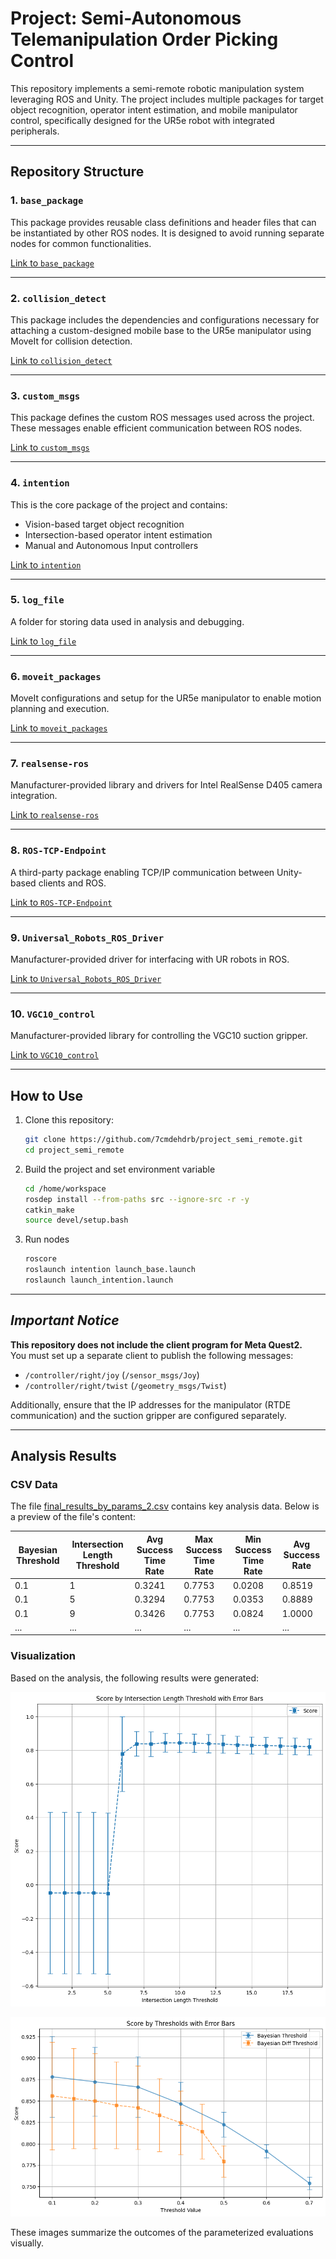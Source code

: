 # Project: Semi-Autonomous Telemanipulation Order Picking Control

This repository implements a semi-remote robotic manipulation system leveraging ROS and Unity. The project includes multiple packages for target object recognition, operator intent estimation, and mobile manipulator control, specifically designed for the UR5e robot with integrated peripherals.

---

## Repository Structure

### 1. `base_package`
This package provides reusable class definitions and header files that can be instantiated by other ROS nodes. It is designed to avoid running separate nodes for common functionalities.

[Link to `base_package`](./src/base_package)

---

### 2. `collision_detect`
This package includes the dependencies and configurations necessary for attaching a custom-designed mobile base to the UR5e manipulator using MoveIt for collision detection.

[Link to `collision_detect`](./src/collision_detect)

---

### 3. `custom_msgs`
This package defines the custom ROS messages used across the project. These messages enable efficient communication between ROS nodes.

[Link to `custom_msgs`](./src/custom_msgs)

---

### 4. `intention`
This is the core package of the project and contains:
- Vision-based target object recognition
- Intersection-based operator intent estimation
- Manual and Autonomous Input controllers

[Link to `intention`](./src/intention)

---

### 5. `log_file`
A folder for storing data used in analysis and debugging.

[Link to `log_file`](./src/log_file)

---

### 6. `moveit_packages`
MoveIt configurations and setup for the UR5e manipulator to enable motion planning and execution.

[Link to `moveit_packages`](./src/moveit_packages)

---

### 7. `realsense-ros`
Manufacturer-provided library and drivers for Intel RealSense D405 camera integration.

[Link to `realsense-ros`](./src/realsense-ros)

---

### 8. `ROS-TCP-Endpoint`
A third-party package enabling TCP/IP communication between Unity-based clients and ROS.

[Link to `ROS-TCP-Endpoint`](./src/ROS-TCP-Endpoint)

---

### 9. `Universal_Robots_ROS_Driver`
Manufacturer-provided driver for interfacing with UR robots in ROS.

[Link to `Universal_Robots_ROS_Driver`](./src/Universal_Robots_ROS_Driver)

---

### 10. `VGC10_control`
Manufacturer-provided library for controlling the VGC10 suction gripper.

[Link to `VGC10_control`](./src/VGC10_control)

---

## How to Use
1. Clone this repository:
   ```bash
   git clone https://github.com/7cmdehdrb/project_semi_remote.git
   cd project_semi_remote
   ```

2. Build the project and set environment variable
    ```bash
    cd /home/workspace
    rosdep install --from-paths src --ignore-src -r -y
    catkin_make
    source devel/setup.bash
    ```

3. Run nodes
    ```bash
    roscore
    roslaunch intention launch_base.launch
    roslaunch launch_intention.launch
    ```

---

## <i>Important Notice</i>

**This repository does not include the client program for Meta Quest2.**  
You must set up a separate client to publish the following messages:

- `/controller/right/joy` (`/sensor_msgs/Joy`)
- `/controller/right/twist` (`/geometry_msgs/Twist`)

Additionally, ensure that the IP addresses for the manipulator (RTDE communication) and the suction gripper are configured separately.

---

## Analysis Results

### CSV Data
The file [final_results_by_params_2.csv](./src/log_file/final_results_by_params_2.csv) contains key analysis data. Below is a preview of the file's content:


| Bayesian Threshold | Intersection Length Threshold | Avg Success Time Rate | Max Success Time Rate | Min Success Time Rate | Avg Success Rate |
|---------------------|-------------------------------|------------------------|------------------------|------------------------|------------------|
| 0.1                 | 1                             | 0.3241                 | 0.7753                 | 0.0208                 | 0.8519           |
| 0.1                 | 5                             | 0.3294                 | 0.7753                 | 0.0353                 | 0.8889           |
| 0.1                 | 9                             | 0.3426                 | 0.7753                 | 0.0824                 | 1.0000           |
| ...       | ...   | ...       | ...   | ...   | ...   |


### Visualization
Based on the analysis, the following results were generated:

![Fig11(0)](./src/log_file/images/Fig11(0).png)

![Fig11(1)](./src/log_file/images/Fig11(1).png)

These images summarize the outcomes of the parameterized evaluations visually.
